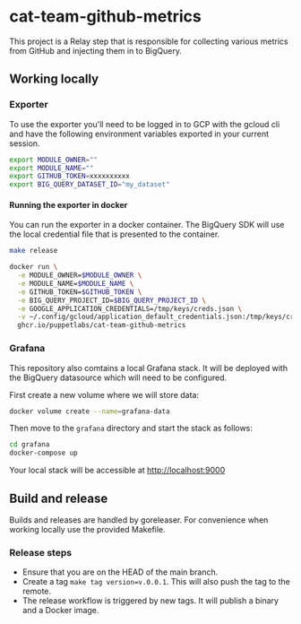 # cat-team-github-metrics

This project is a Relay step that is responsible for collecting various metrics from GitHub and injecting them in to BigQuery.

## Working locally

### Exporter

To use the exporter you'll need to be logged in to GCP with the gcloud cli and have the following environment variables exported in your current session.

```bash
export MODULE_OWNER=""
export MODULE_NAME=""
export GITHUB_TOKEN=xxxxxxxxxx
export BIG_QUERY_DATASET_ID="my_dataset"
```

#### Running the exporter in docker

You can run the exporter in a docker container.
The BigQuery SDK will use the local credential file that is presented to the container.

```bash
make release

docker run \
  -e MODULE_OWNER=$MODULE_OWNER \
  -e MODULE_NAME=$MODULE_NAME \
  -e GITHUB_TOKEN=$GITHUB_TOKEN \
  -e BIG_QUERY_PROJECT_ID=$BIG_QUERY_PROJECT_ID \
  -e GOOGLE_APPLICATION_CREDENTIALS=/tmp/keys/creds.json \
  -v ~/.config/gcloud/application_default_credentials.json:/tmp/keys/creds.json \
  ghcr.io/puppetlabs/cat-team-github-metrics
```

### Grafana

This repository also comtains a local Grafana stack.
It will be deployed with the BigQuery datasource which will need to be configured.

First create a new volume where we will store data:

```bash
docker volume create --name=grafana-data
```

Then move to the `grafana` directory and start the stack as follows:

```bash
cd grafana
docker-compose up
```
Your local stack will be accessible at <http://localhost:9000>

## Build and release

Builds and releases are handled by goreleaser.
For convenience when working locally use the provided Makefile.

### Release steps
* Ensure that you are on the HEAD of the main branch.
* Create a tag `make tag version=v.0.0.1`. This will also push the tag to the remote.
* The release workflow is triggered by new tags. It will publish a binary and a Docker image.
